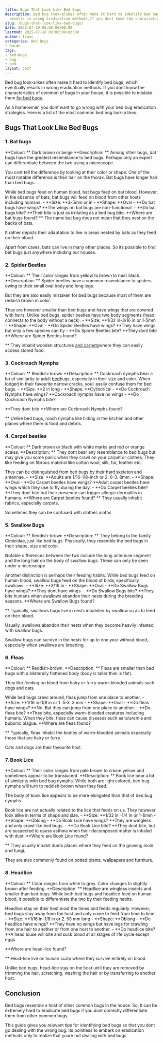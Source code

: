 ```yaml
---
title: Bugs That Look Like Bed Bugs
description: Bed bug look-alikes often make it hard to identify bed bugs, which eventually
  results in wrong eradication methods.If you dont know the characteristics of...
slug: /bugs-that-look-like-bed-bugs/
date: 2025-07-10 00:00:00+00:00
lastmod: 2025-07-10 00:00:00+03:00
author: Isaac
categories: Bed Bugs
- Guide
tags:
- bed-bugs
- bug
- bed
layout: post
---
```

Bed bug look-alikes often make it hard to identify bed bugs, which eventually results in wrong eradication methods. If you dont know the characteristics of common of bugs in your house, it is possible to mistake them [for bed bugs](https://pestpolicy.com/best-bed-bug-steamer/).

As a homeowner, you dont want to go wrong with your bed bug eradication strategies. Here is a list of the most common bed bug look-a likes.

##  **Bugs That Look Like Bed Bugs**

###  1. Bat bugs

**Colour: ** Dark brown or beige **Description: ** Among other bugs, bat bugs have the greatest resemblance to bed bugs. Perhaps only an expert can differentiate between the two using a microscope.

You cant tell the difference by looking at their color or shape. One of the most notable difference is their hair on the thorax. Bat bugs have longer hair than bed bugs.

While bed bugs feed on human blood, bat bugs feed on bat blood. However, in the absence of bats, bat bugs will feed on blood from other hosts including humans. - **Size: **3-5mm or in - **Shape: **Oval - **Do bat bugs have wings? **The wings on bat bugs are non-functional. - **Do bat bugs bite? **Their bite is just as irritating as a bed bug bite. **Where are bat bugs found? ** The name bat bug does not mean that they nest on the backs of bats.

It rather depicts their adaptation to live in areas nested by bats as they feed on their blood.

Apart from caves, bats can live in many other places. So its possible to find bat bugs just anywhere including our houses.

###  2. Spider Beetles

**Colour: ** Their color ranges from yellow to brown to near black. **Description: ** Spider beetles have a common resemblance to spiders owing to their small oval body and long legs.

But they are also easily mistaken for bed bugs because most of them are reddish brown in color.

They are however smaller than bed bugs and have wings that are covered with hairs. Unlike bed bugs, spider beetles have two body segments (head connects to the body without a neck). - **Size: **1/32 in-3/16 in or 1-5mm - **Shape: **Oval - **Do Spider Beetles have wings? **They have wings but only a few species can fly - **Do Spider Beetles bite? **They dont bite **Where are Spider Beetles found?

** They inhabit wooden structures [and carpets](https://pestpolicy.com/can-[bed-bugs](https://pestpolicy.com/bed-bug-bites-vs-mosquito-bites/)-live-in-carpet/)where they can easily access stored food.

###  3. Cockroach Nymphs

**Colour: ** Reddish-brown **Description: ** Cockroach nymphs bear a lot of similarity to adult [bed](https://pestpolicy.com/bed-bug-bites-vs-other-bites/)bugs, especially in their size and color. When lodged in their favourite narrow cracks, youll easily confuse them for bed bugs. - **Size: **2 in long - **Shape: **Cylindrical - **Do Cockroach Nymphs have wings? **Cockroach nymphs have no wings - **Do Cockroach Nymphs bite?

**They dont bite **Where are Cockroach Nymphs found?

** Unlike bed bugs, roach nymphs like hiding in the kitchen and other places where there is food and debris.

###  4. Carpet beetles

**Colour: ** Dark brown or black with white marks and red or orange scales. **Description: ** They dont bear any resemblance to bed bugs but may give you some panic when they crawl on your carpet or clothes. They like feeding on fibrous material like cotton wool, silk, fur, feather etc.

They can be distinguished from bed bugs by their hard skeleton and antennae. - **Size: **Adults are 1/16-1/8-inch or 2. 0-3. 8mm. - **Shape: **Oval - **Do Carpet beetles have wings? **Adult carpet beetles have wings which they use to fly during the day. - **Do Carpet beetles bite? **They dont bite but their presence can trigger allergic dermatitis in humans. **Where are Carpet beetles found? ** They usually inhabit fabrics, especially carpets.

Sometimes they can be confused with clothes moths

###  5. Swallow Bugs

**Colour: ** Reddish-brown **Description: ** They belong to the family Cimicidae, just like bed bugs. Physically, they resemble the bed bugs in their shape, size and color.

Notable differences between the two include the long antennae segment and the long hair on the body of swallow bugs. These can only be seen under a microscope.

Another distinction is perhaps their feeding habits. While bed bugs feed on human blood, swallow bugs feed on the blood of birds, specifically swallows. - **Size: **3/16 in - **Shape: **Oval - **Do Swallow Bugs have wings? **They dont have wings. - **Do Swallow Bugs bite? **They bite humans when swallows abandon their nests during the breeding seasons. **Where are Swallow Bugs found?

** Typically, swallows bugs live in nests inhabited by swallow so as to feed on their blood.

Usually, swallows abandon their nests when they become heavily infested with swallow bugs.

Swallow bugs can survive in the nests for up to one year without blood, especially when swallows are breeding.

###  6. Fleas

**Colour: ** Reddish-brown. **Description: ** Fleas are smaller than bed bugs with a bilaterally flattened body (body is taller than is flat).

They like feeding on blood from hairy or furry warm-blooded animals such dogs and cats.

While bed bugs crawl around, fleas jump from one place to another. - **Size: **1/16 in-1/8 in or 1. 5-3. 3 mm - **Shape: **Oval - **Do fleas have wings? **No. But they can jump from one place to another. - **Do fleas bite? **They bite, especially warm-blooded creatures including humans. When they bite, fleas can cause diseases such as tularemia and bubonic plague. **Where are fleas found?

** Typically, fleas inhabit the bodies of warm-blooded animals especially those that are hairy or furry.

Cats and dogs are their favourite host.

###  7. Book Lice

**Colour: ** Their color ranges from pale brown to cream yellow and sometimes appear to be translucent. **Description: ** Book lice bear a lot of similarity with bed bug nymphs. While both are light colored, bed bug nymphs will turn to reddish-brown when they feed.

The body of book lice appears to be more elongated than that of bed bug nymphs.

Book lice are not actually related to the lice that feeds on us. They however look alike in terms of shape and size. - **Size: **1/32 in -1/4 in or 1-6mm - **Shape: **Oblong - **Do Book Lice have wings? **They are wingless and only crawl like bed bugs. - **Do Book Lice bite? **They dont bite, but are suspected to cause asthma when their decomposed matter is inhaled with dust. **Where are Book Lice found?

** They usually inhabit dumb places where they feed on the growing mold and fungi.

They are also commonly found on potted plants, wallpapers and furniture.

###  8. Headlice

**Colour: ** Color ranges from white to grey. Color changes to slightly brown after feeding. **Description: ** Headlice are wingless insects and smaller than bed bugs. While both bed bugs and headlice feed on human blood, it possible to differentiate the two by their feeding habits.

Headlice stay on their host most the times and feeds regularly. However, bed bugs stay away from the host and only come to feed from time to time. - **Size: **1/16 in-1/8 in or 2. 53 mm long - **Shape: **Oblong - **Do headlice have wings? **They have no wings but have legs for crawling from one hair to another or from one host to another. - **Do headlice bite? **A head louse will bite and suck blood at all stages of life cycle except eggs.

**Where are head-lice found?

** Head-lice live on human scalp where they survive entirely on blood.

Unlike bed bugs, head-lice stay on the host until they are removed by trimming the hair, scratching, washing the hair or by transferring to another host.

##  **Conclusion**

Bed bugs resemble a host of other common bugs in the house. So, it can be extremely hard to eradicate bed bugs if you dont correctly differentiate them from other common bugs.

This guide gives you relevant tips for identifying bed bugs so that you dont go dealing with the wrong bug. Its pointless to embark on eradication methods only to realize that youre not dealing with bed bugs.